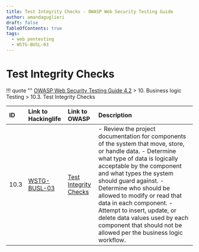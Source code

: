 ```yaml
---
title: Test Integrity Checks - OWASP Web Security Testing Guide 
author: amandaguglieri
draft: false
TableOfContents: true
tags:
  - web pentesting
  - WSTG-BUSL-03
---
```




# Test Integrity Checks

!!! quote ""
	[OWASP Web Security Testing Guide 4.2](index.md) > 10. Business logic Testing > 10.3. Test Integrity Checks 

|ID|Link to Hackinglife|Link to OWASP|Description|
|:---|:---|:---|:---|
|10.3|[WSTG-BUSL-03](WSTG-BUSL-03.md)|[Test Integrity Checks](https://owasp.org/www-project-web-security-testing-guide/latest/4-Web_Application_Security_Testing/10-Business_Logic_Testing/03-Test_Integrity_Checks)|- Review the project documentation for components of the system that move, store, or handle data.  - Determine what type of data is logically acceptable by the component and what types the system should guard against.  - Determine who should be allowed to modify or read that data in each component.  - Attempt to insert, update, or delete data values used by each component that should not be allowed per the business logic workflow.|




